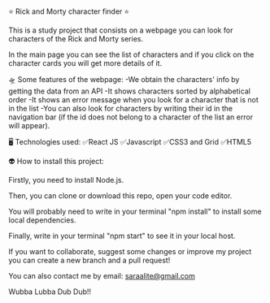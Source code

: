 ⭐ Rick and Morty character finder ⭐

This is a study project that consists on a webpage you can look for characters of the Rick and Morty series. 

In the main page you can see the list of characters and if you click on the character cards you will get more details of it.


🛸 Some features of the webpage:
-We obtain the characters' info by getting the data from an API
-It shows characters sorted by alphabetical order
-It shows an error message when you look for a character that is not in the list
-You can also look for characters by writing their id in the navigation bar (if the id does not belong to a character of the list an error will appear).

🖥 Technologies used:
✅React JS
✅Javascript
✅CSS3 and Grid
✅HTML5

👽 How to install this project:


Firstly, you need to install Node.js.

Then, you can clone or download this repo, open your code editor.

You will probably need to write in your terminal "npm install" to install some local dependencies.

Finally, write in your terminal "npm start" to see it in your local host.

If you want to collaborate, suggest some changes or improve my project you can create a new branch and a pull request!

You can also contact me by email: saraalite@gmail.com



Wubba Lubba Dub Dub!! 
